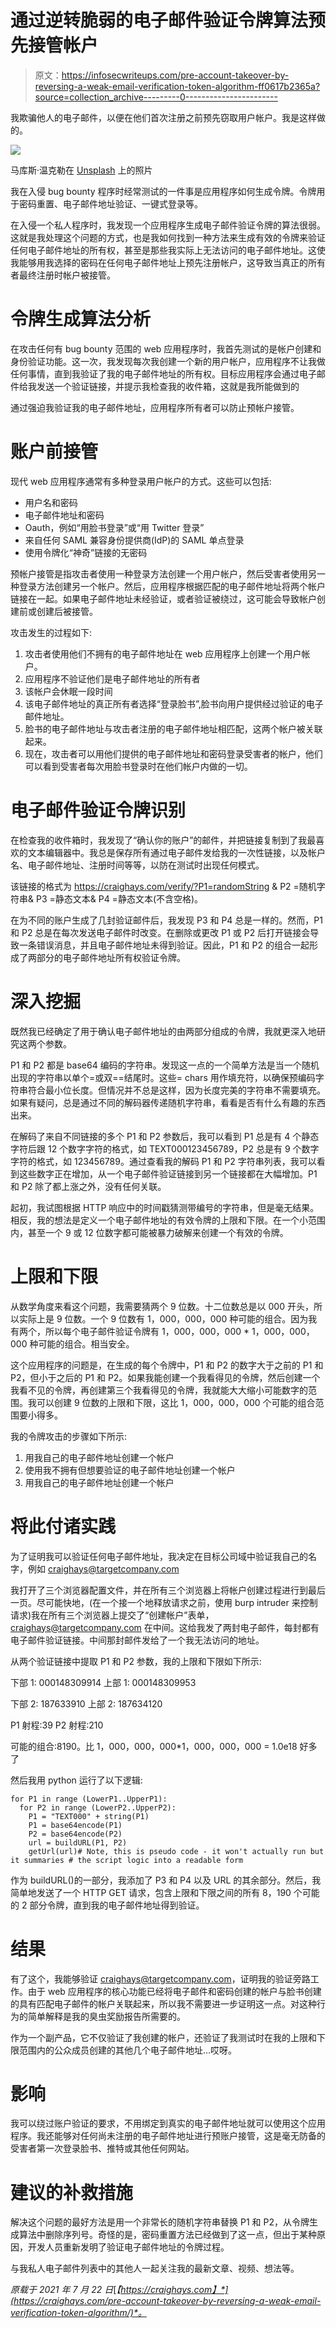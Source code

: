 # 通过逆转脆弱的电子邮件验证令牌算法预先接管帐户

> 原文：<https://infosecwriteups.com/pre-account-takeover-by-reversing-a-weak-email-verification-token-algorithm-ff0617b2365a?source=collection_archive---------0----------------------->

我欺骗他人的电子邮件，以便在他们首次注册之前预先窃取用户帐户。我是这样做的。

![](img/f69e7174c51f8e38bf260ae0bf16f632.png)

马库斯·温克勒在 [Unsplash](https://unsplash.com/s/photos/padlock?utm_source=unsplash&utm_medium=referral&utm_content=creditCopyText) 上的照片

我在入侵 bug bounty 程序时经常测试的一件事是应用程序如何生成令牌。令牌用于密码重置、电子邮件地址验证、一键式登录等。

在入侵一个私人程序时，我发现一个应用程序生成电子邮件验证令牌的算法很弱。这就是我处理这个问题的方式，也是我如何找到一种方法来生成有效的令牌来验证任何电子邮件地址的所有权，甚至是那些我实际上无法访问的电子邮件地址。这使我能够用我选择的密码在任何电子邮件地址上预先注册帐户，这导致当真正的所有者最终注册时帐户被接管。

# 令牌生成算法分析

在攻击任何有 bug bounty 范围的 web 应用程序时，我首先测试的是帐户创建和身份验证功能。这一次，我发现每次我创建一个新的用户帐户，应用程序不让我做任何事情，直到我验证了我的电子邮件地址的所有权。目标应用程序会通过电子邮件给我发送一个验证链接，并提示我检查我的收件箱，这就是我所能做到的

通过强迫我验证我的电子邮件地址，应用程序所有者可以防止预帐户接管。

# 账户前接管

现代 web 应用程序通常有多种登录用户帐户的方式。这些可以包括:

*   用户名和密码
*   电子邮件地址和密码
*   Oauth，例如“用脸书登录”或“用 Twitter 登录”
*   来自任何 SAML 兼容身份提供商(IdP)的 SAML 单点登录
*   使用令牌化“神奇”链接的无密码

预帐户接管是指攻击者使用一种登录方法创建一个用户帐户，然后受害者使用另一种登录方法创建另一个帐户。然后，应用程序根据匹配的电子邮件地址将两个帐户链接在一起。如果电子邮件地址未经验证，或者验证被绕过，这可能会导致帐户创建前或创建后被接管。

攻击发生的过程如下:

1.  攻击者使用他们不拥有的电子邮件地址在 web 应用程序上创建一个用户帐户。
2.  应用程序不验证他们是电子邮件地址的所有者
3.  该帐户会休眠一段时间
4.  该电子邮件地址的真正所有者选择“登录脸书”,脸书向用户提供经过验证的电子邮件地址。
5.  脸书的电子邮件地址与攻击者注册的电子邮件地址相匹配，这两个帐户被关联起来。
6.  现在，攻击者可以用他们提供的电子邮件地址和密码登录受害者的帐户，他们可以看到受害者每次用脸书登录时在他们帐户内做的一切。

# 电子邮件验证令牌识别

在检查我的收件箱时，我发现了“确认你的账户”的邮件，并把链接复制到了我最喜欢的文本编辑器中。我总是保存所有通过电子邮件发给我的一次性链接，以及帐户名、电子邮件地址、注册时间等等，以防在测试时出现任何模式。

该链接的格式为 https://craighays.com/verify/?P1=randomString & P2 =随机字符串& P3 =静态文本& P4 =静态文本(不含空格)。

在为不同的账户生成了几封验证邮件后，我发现 P3 和 P4 总是一样的。然而，P1 和 P2 总是在每次发送电子邮件时改变。在删除或更改 P1 或 P2 后打开链接会导致一条错误消息，并且电子邮件地址未得到验证。因此，P1 和 P2 的组合一起形成了两部分的电子邮件地址所有权验证令牌。

# 深入挖掘

既然我已经确定了用于确认电子邮件地址的由两部分组成的令牌，我就更深入地研究这两个参数。

P1 和 P2 都是 base64 编码的字符串。发现这一点的一个简单方法是当一个随机出现的字符串以单个=或双==结尾时。这些= chars 用作填充符，以确保预编码字符串符合最小位长度。但情况并不总是这样，因为长度完美的字符串不需要填充。如果有疑问，总是通过不同的解码器传递随机字符串，看看是否有什么有趣的东西出来。

在解码了来自不同链接的多个 P1 和 P2 参数后，我可以看到 P1 总是有 4 个静态字符后跟 12 个数字字符的格式，如 TEXT000123456789，P2 总是有 9 个数字字符的格式，如 123456789。通过查看我的解码 P1 和 P2 字符串列表，我可以看到这些数字正在增加，从一个电子邮件验证链接到另一个链接都在大幅增加。P1 和 P2 除了都上涨之外，没有任何关联。

起初，我试图根据 HTTP 响应中的时间戳猜测带编号的字符串，但是毫无结果。相反，我的想法是定义一个电子邮件地址的有效令牌的上限和下限。在一个小范围内，甚至一个 9 或 12 位数字都可能被暴力破解来创建一个有效的令牌。

# 上限和下限

从数学角度来看这个问题，我需要猜两个 9 位数。十二位数总是以 000 开头，所以实际上是 9 位数。一个 9 位数有 1，000，000，000 种可能的组合。因为我有两个，所以每个电子邮件验证令牌有 1，000，000，000 * 1，000，000，000 种可能的组合。相当安全。

这个应用程序的问题是，在生成的每个令牌中，P1 和 P2 的数字大于之前的 P1 和 P2，但小于之后的 P1 和 P2。如果我能创建一个我看得见的令牌，然后创建一个我看不见的令牌，再创建第三个我看得见的令牌，我就能大大缩小可能数字的范围。我可以创建 9 位数的上限和下限，这比 1，000，000，000 个可能的组合范围要小得多。

我的令牌攻击的步骤如下所示:

1.  用我自己的电子邮件地址创建一个帐户
2.  使用我不拥有但想要验证的电子邮件地址创建一个帐户
3.  用我自己的电子邮件地址创建一个帐户

# 将此付诸实践

为了证明我可以验证任何电子邮件地址，我决定在目标公司域中验证我自己的名字，例如 craighays@targetcompany.com

我打开了三个浏览器配置文件，并在所有三个浏览器上将帐户创建过程进行到最后一页。尽可能快地，(在一个接一个地释放请求之前，使用 burp intruder 来控制请求)我在所有三个浏览器上提交了“创建帐户”表单，craighays@targetcompany.com 在中间。这给我发了两封电子邮件，每封都有电子邮件验证链接。中间那封邮件发给了一个我无法访问的地址。

从两个验证链接中提取 P1 和 P2 参数，我的上限和下限如下所示:

下部 1: 000148309914
上部 1: 000148309953

下部 2: 187633910
上部 2: 187634120

P1 射程:39
P2 射程:210

可能的组合:8190。比 1，000，000，000*1，000，000，000 = 1.0e18 好多了

然后我用 python 运行了以下逻辑:

```
for P1 in range (LowerP1..UpperP1):
  for P2 in range (LowerP2..UpperP2): 
    P1 = "TEXT000" + string(P1) 
    P1 = base64encode(P1) 
    P2 = base64encode(P2) 
    url = buildURL(P1, P2) 
    getUrl(url)# Note, this is pseudo code - it won't actually run but it summaries # the script logic into a readable form
```

作为 buildURL()的一部分，我添加了 P3 和 P4 以及 URL 的其余部分。然后，我简单地发送了一个 HTTP GET 请求，包含上限和下限之间的所有 8，190 个可能的 2 部分令牌，直到我的电子邮件地址得到验证。

# 结果

有了这个，我能够验证 craighays@targetcompany.com，证明我的验证旁路工作。由于 web 应用程序的核心功能已经将电子邮件和密码创建的帐户与脸书创建的具有匹配电子邮件的帐户关联起来，所以我不需要进一步证明这一点。对这种行为的简单解释是我的臭虫奖励报告所需要的。

作为一个副产品，它不仅验证了我创建的帐户，还验证了我测试时在我的上限和下限范围内的公众成员创建的其他几个电子邮件地址…哎呀。

# 影响

我可以绕过账户验证的要求，不用绑定到真实的电子邮件地址就可以使用这个应用程序。我还能够对任何尚未注册的电子邮件地址进行预账户接管，这是毫无防备的受害者第一次登录脸书、推特或其他任何网站。

# 建议的补救措施

解决这个问题的最好方法是用一个非常长的随机字符串替换 P1 和 P2，从令牌生成算法中删除序列号。奇怪的是，密码重置方法已经做到了这一点，但出于某种原因，开发人员重新发明了验证电子邮件地址的令牌过程。

与我私人电子邮件列表中的其他人一起关注我的最新文章、视频、想法等。

*原载于 2021 年 7 月 22 日*[*【https://craighays.com】*](https://craighays.com/pre-account-takeover-by-reversing-a-weak-email-verification-token-algorithm/)*。*